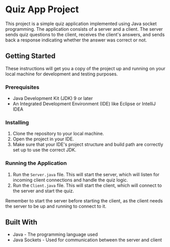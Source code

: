 # Quiz App Project

This project is a simple quiz application implemented using Java socket programming. The application consists of a server and a client. The server sends quiz questions to the client, receives the client's answers, and sends back a response indicating whether the answer was correct or not.

## Getting Started

These instructions will get you a copy of the project up and running on your local machine for development and testing purposes.

### Prerequisites

- Java Development Kit (JDK) 9 or later
- An Integrated Development Environment (IDE) like Eclipse or IntelliJ IDEA

### Installing

1. Clone the repository to your local machine.
2. Open the project in your IDE.
3. Make sure that your IDE's project structure and build path are correctly set up to use the correct JDK.

### Running the Application

1. Run the `Server.java` file. This will start the server, which will listen for incoming client connections and handle the quiz logic.
2. Run the `Client.java` file. This will start the client, which will connect to the server and start the quiz.

Remember to start the server before starting the client, as the client needs the server to be up and running to connect to it.

## Built With

- Java - The programming language used
- Java Sockets - Used for communication between the server and client

